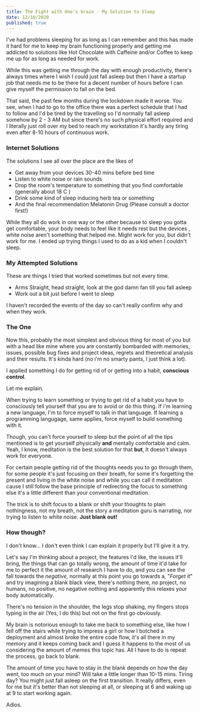 ```yaml
---
title: The Fight with One's brain - My Solution to Sleep
date: 12/10/2020
published: true
---
```


I've had problems sleeping for as long as I can remember and this has made it
hard for me to keep my brain functioning properly and getting me addicted to
solutions like Hot Chocolate with Caffeine and/or Coffee to keep me up for as
long as needed for work.

While this was getting me through the day with enough productivity, there's
always times where I wish I could just fall asleep but then I have a startup job
that needs me to be there for a decent number of hours before I can give myself
the permission to fall on the bed.

That said, the past few months during the lockdown made it worse. You see, when
I had to go to the office there was a perfect schedule that I had to follow and
I'd be tired by the travelling so I'd normally fall asleep somehow by 2 - 3 AM
but since there's no such physical effort required and I literally just roll
over my bed to reach my workstation it's hardly any tiring even after 8-10 hours
of continuous work.

### Internet Solutions

The solutions I see all over the place are the likes of

- Get away from your devices 30-40 mins before bed time
- Listen to white noise or rain sounds
- Drop the room's temperature to something that you find comfortable (generally
  about 18 C )
- Drink some kind of sleep inducing herb tea or something
- And the final recommendation Melatonin Drug (Please consult a doctor first!)

While they all do work in one way or the other because to sleep you gotta get
comfortable, your body needs to feel like it needs rest but the devices , white
noise aren't something that helped me. Might work for you, but didn't work for
me. I ended up trying things I used to do as a kid when I couldn't sleep.

### My Attempted Solutions

These are things I tried that worked sometimes but not every time.

- Arms Straight, head straight, look at the god damn fan till you fall asleep
- Work out a bit just before I went to sleep

I haven't recorded the events of the day so can't really confirm why and when
they work.

### The One

Now this, probably the most simplest and obvious thing for most of you but with
a head like mine where you are constantly bombarded with memories, issues,
possible bug fixes and project ideas, regrets and theoretical analysis and their
results. It's kinda hard (no i'm no smarty pants, I just think a lot).

I applied something I do for getting rid of or getting into a habit, **conscious
control**.

Let me explain.

When trying to learn something or trying to get rid of a habit you have to
consciously tell yourself that you are to avoid or do this thing. If i'm
learning a new language, I'm to force myself to talk in that language. If
learning a programming langugage, same applies, force myself to build something
with it.

Though, you can't force yourself to sleep but the point of all the tips
mentioned is to get yourself physically **and** mentally comfortable and calm.
Yeah, I know, meditation is the best solution for that **but**, It doesn't
always work for everyone.

For certain people getting rid of the thoughts needs you to go through them, for
some people it's just focusing on their breath, for some it's forgetting the
present and living in the white noise and while you can call it meditation cause
I still follow the base principle of redirecting the focus to something else
it's a little different than your conventional meditation.

The trick is to shift focus to a blank or shift your thoughts to plain
nothingness, not my breath, not the story a meditation guru is narrating, nor
trying to listen to white noise. **Just blank out!**

### How though?

I don't know... I don't even think I can explain it properly but I'll give it a
try.

Let's say I'm thinking about a project, the features I'd like, the issues it'll
bring, the things that can go totally wrong, the amount of time it'd take for me
to perfect it the amount of research I have to do, and you can see the fall
towards the _negative_, normally at this point you go towards a, "_Forget it_"
and try imagining a blank black view, there's nothing there, no project, no
humans, no positive, no negative nothing and apparently this relaxes your body
automatically.

There's no tension in the shoulder, the legs stop shaking, my fingers stops
typing in the air (Yes, I do this) but not on the first go obviously.

My brain is notorious enough to take me back to something else, like how I fell
off the stairs while trying to impress a girl or how I botched a deployment and
almost broke the entire code flow, it's all there in my memory and it keeps
coming back and I guess it happens to the most of us considering the amount of
memes this topic has. All I have to do is repeat the process, go back to blank.

The amount of time you have to stay in the blank depends on how the day went,
too much on your mind? Will take a little longer than 10-15 mins. Tiring day?
You might just fall asleep on the first transition. It really differs, even for
me but it's better than not sleeping at all, or sleeping at 6 and waking up at 9
to start working again.

Adios.
